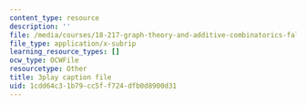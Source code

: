 ```yaml
---
content_type: resource
description: ''
file: /media/courses/18-217-graph-theory-and-additive-combinatorics-fall-2019/1cdd64c31b79cc5ff724dfb0d8900d31_DUA6lk7X2VY.srt
file_type: application/x-subrip
learning_resource_types: []
ocw_type: OCWFile
resourcetype: Other
title: 3play caption file
uid: 1cdd64c3-1b79-cc5f-f724-dfb0d8900d31
---
```


